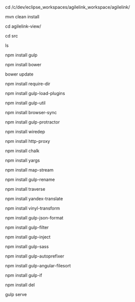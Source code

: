 cd /c/dev/eclipse_workspaces/agilelink_workspace/agilelink/

mvn clean install

cd agilelink-view/

cd src

ls

npm install gulp

npm install bower

bower update

npm install require-dir

npm install gulp-load-plugins

npm install gulp-util

npm install browser-sync

npm install gulp-protractor

npm install wiredep

npm install http-proxy

npm install chalk

npm install yargs

npm install map-stream

npm install gulp-rename

npm install traverse

npm install yandex-translate

npm install vinyl-transform

npm install gulp-json-format

npm install gulp-filter

npm install gulp-inject

npm install gulp-sass

npm install gulp-autoprefixer

npm install gulp-angular-filesort

npm install gulp-if

npm install del

gulp serve
